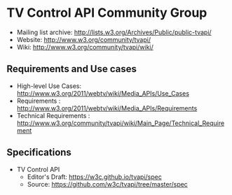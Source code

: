 TV Control API Community Group
==============================

* Mailing list archive: <http://lists.w3.org/Archives/Public/public-tvapi/>
* Website: <http://www.w3.org/community/tvapi/>
* Wiki: <http://www.w3.org/community/tvapi/wiki/>

## Requirements and Use cases

* High-level Use Cases: http://www.w3.org/2011/webtv/wiki/Media_APIs/Use_Cases
* Requirements : <http://www.w3.org/2011/webtv/wiki/Media_APIs/Requirements>
* Technical Requirements : <http://www.w3.org/community/tvapi/wiki/Main_Page/Technical_Requirement>


## Specifications

* TV Control API
	* Editor's Draft: <https://w3c.github.io/tvapi/spec>
	* Source: <https://github.com/w3c/tvapi/tree/master/spec>

